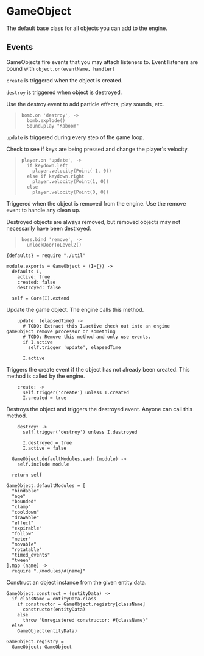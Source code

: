 GameObject
==========

The default base class for all objects you can add to the engine.

Events
------

GameObjects fire events that you may attach listeners to. Event listeners
are bound with `object.on(eventName, handler)`

`create` is triggered when the object is created.

`destroy` is triggered when object is destroyed.

Use the destroy event to add particle effects, play sounds, etc.

>     bomb.on 'destroy', ->
>       bomb.explode()
>       Sound.play "Kaboom"

`update` is triggered during every step of the game loop.

Check to see if keys are being pressed and change the player's velocity.

>     player.on 'update', ->
>       if keydown.left
>         player.velocity(Point(-1, 0))
>       else if keydown.right
>         player.velocity(Point(1, 0))
>       else
>         player.velocity(Point(0, 0))

Triggered when the object is removed from the engine. Use the remove event to
handle any clean up.

Destroyed objects are always removed, but removed objects may not necessarily have
been destroyed.

>     boss.bind 'remove', ->
>       unlockDoorToLevel2()

    {defaults} = require "./util"

    module.exports = GameObject = (I={}) ->
      defaults I,
        active: true
        created: false
        destroyed: false

      self = Core(I).extend

Update the game object. The engine calls this method.

        update: (elapsedTime) ->
          # TODO: Extract this I.active check out into an engine gameObject remove processor or something
          # TODO: Remove this method and only use events.
          if I.active
            self.trigger 'update', elapsedTime

          I.active

Triggers the create event if the object has not already been created. This method is called by the engine.

        create: ->
          self.trigger('create') unless I.created
          I.created = true

Destroys the object and triggers the destroyed event. Anyone can call this method.

        destroy: ->
          self.trigger('destroy') unless I.destroyed

          I.destroyed = true
          I.active = false

      GameObject.defaultModules.each (module) ->
        self.include module

      return self

    GameObject.defaultModules = [
      "bindable"
      "age"
      "bounded"
      "clamp"
      "cooldown"
      "drawable"
      "effect"
      "expirable"
      "follow"
      "meter"
      "movable"
      "rotatable"
      "timed_events"
      "tween"
    ].map (name) ->
      require "./modules/#{name}"

Construct an object instance from the given entity data.

    GameObject.construct = (entityData) ->
      if className = entityData.class
        if constructor = GameObject.registry[className]
          constructor(entityData)
        else
          throw "Unregistered constructor: #{className}"
      else
        GameObject(entityData)

    GameObject.registry =
      GameObject: GameObject
